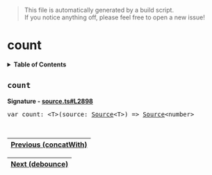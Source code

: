 > This file is automatically generated by a build script.<br>If you notice anything off, please feel free to open a new issue!

# count

<details><summary><b>Table of Contents</b></summary>

1. [<code>count</code>](#count)</details>

## <a name="count"></a><code>count</code>

<b>Signature - [source.ts#L2898](..\/..\/packages\/core\/src\/source.ts#L2898)</b>

<pre>var count: &lt;T&gt;(source: <a href="../03-api-source/00-Source.md#Source-Interface">Source</a>&lt;T&gt;) =&gt; <a href="../03-api-source/00-Source.md#Source-Interface">Source</a>&lt;number&gt;</pre><br>

| [Previous \(concatWith\)](013-concatWith.md#readme) |
| --- |

<div align="right">

| [Next \(debounce\)](015-debounce.md#readme) |
| --- |
</div>
